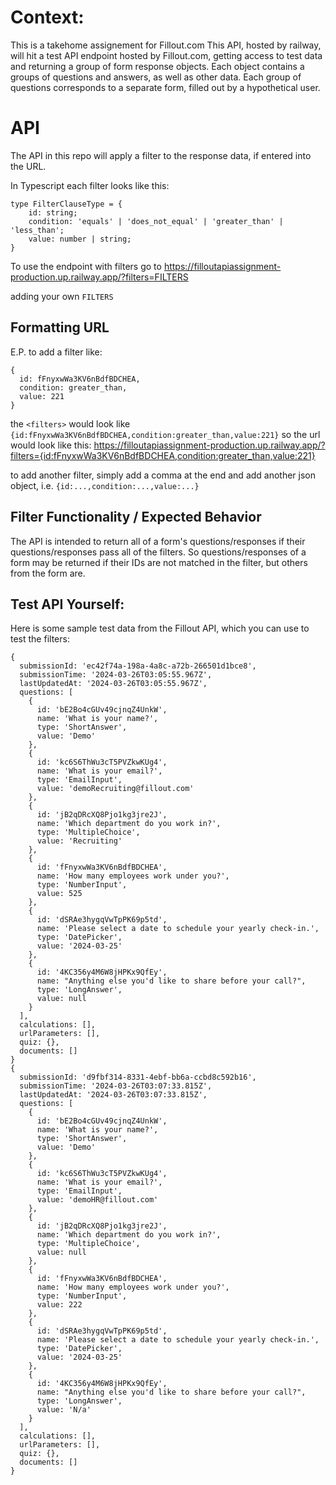# Context:
This is a takehome assignement for Fillout.com
This API, hosted by railway, will hit a test API endpoint hosted by Fillout.com, getting access to test data and returning a group of form response objects.
Each object contains a groups of questions and answers, as well as other data.
Each group of questions corresponds to a separate form, filled out by a hypothetical user.

# API
The API in this repo will apply a filter to the response data, if entered into the URL.

In Typescript each filter looks like this:
```
type FilterClauseType = {
	id: string;
	condition: 'equals' | 'does_not_equal' | 'greater_than' | 'less_than';
	value: number | string;
}
```

To use the endpoint with filters go to https://filloutapiassignment-production.up.railway.app/?filters=FILTERS

adding your own `FILTERS`

## Formatting URL

E.P. to add a filter like:
```
{
  id: fFnyxwWa3KV6nBdfBDCHEA,
  condition: greater_than,
  value: 221
}
```
the `<filters>` would look like `{id:fFnyxwWa3KV6nBdfBDCHEA,condition:greater_than,value:221}`
so the url would look like this:
https://filloutapiassignment-production.up.railway.app/?filters={id:fFnyxwWa3KV6nBdfBDCHEA,condition:greater_than,value:221}

to add another filter, simply add a comma at the end and add another json object, i.e. `{id:...,condition:...,value:...}`

## Filter Functionality / Expected Behavior
The API is intended to return all of a form's questions/responses if their questions/responses pass all of the filters.
So questions/responses of a form may be returned if their IDs are not matched in the filter, but others from the form are.

## Test API Yourself:
Here is some sample test data from the Fillout API, which you can use to test the filters:
```
{
  submissionId: 'ec42f74a-198a-4a8c-a72b-266501d1bce8',
  submissionTime: '2024-03-26T03:05:55.967Z',
  lastUpdatedAt: '2024-03-26T03:05:55.967Z',
  questions: [
    {
      id: 'bE2Bo4cGUv49cjnqZ4UnkW',
      name: 'What is your name?',
      type: 'ShortAnswer',
      value: 'Demo'
    },
    {
      id: 'kc6S6ThWu3cT5PVZkwKUg4',
      name: 'What is your email?',
      type: 'EmailInput',
      value: 'demoRecruiting@fillout.com'
    },
    {
      id: 'jB2qDRcXQ8Pjo1kg3jre2J',
      name: 'Which department do you work in?',
      type: 'MultipleChoice',
      value: 'Recruiting'
    },
    {
      id: 'fFnyxwWa3KV6nBdfBDCHEA',
      name: 'How many employees work under you?',
      type: 'NumberInput',
      value: 525
    },
    {
      id: 'dSRAe3hygqVwTpPK69p5td',
      name: 'Please select a date to schedule your yearly check-in.',
      type: 'DatePicker',
      value: '2024-03-25'
    },
    {
      id: '4KC356y4M6W8jHPKx9QfEy',
      name: "Anything else you'd like to share before your call?",
      type: 'LongAnswer',
      value: null
    }
  ],
  calculations: [],
  urlParameters: [],
  quiz: {},
  documents: []
}
{
  submissionId: 'd9fbf314-8331-4ebf-bb6a-ccbd8c592b16',
  submissionTime: '2024-03-26T03:07:33.815Z',
  lastUpdatedAt: '2024-03-26T03:07:33.815Z',
  questions: [
    {
      id: 'bE2Bo4cGUv49cjnqZ4UnkW',
      name: 'What is your name?',
      type: 'ShortAnswer',
      value: 'Demo'
    },
    {
      id: 'kc6S6ThWu3cT5PVZkwKUg4',
      name: 'What is your email?',
      type: 'EmailInput',
      value: 'demoHR@fillout.com'
    },
    {
      id: 'jB2qDRcXQ8Pjo1kg3jre2J',
      name: 'Which department do you work in?',
      type: 'MultipleChoice',
      value: null
    },
    {
      id: 'fFnyxwWa3KV6nBdfBDCHEA',
      name: 'How many employees work under you?',
      type: 'NumberInput',
      value: 222
    },
    {
      id: 'dSRAe3hygqVwTpPK69p5td',
      name: 'Please select a date to schedule your yearly check-in.',
      type: 'DatePicker',
      value: '2024-03-25'
    },
    {
      id: '4KC356y4M6W8jHPKx9QfEy',
      name: "Anything else you'd like to share before your call?",
      type: 'LongAnswer',
      value: 'N/a'
    }
  ],
  calculations: [],
  urlParameters: [],
  quiz: {},
  documents: []
}
```

